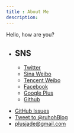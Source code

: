 ```yaml
---
title : About Me
description:
---
```


Hello, how are you?
<section>
	<ul id="linkpage">
  	<li id="linkcat-2" class="linkcat">
	  	<h2>SNS</h2>
			<ul>
				<li><a href="http://twitter.com/ecchanger">Twitter</a></li>
				<li><a href="http://weibo.com/ecchanger">Sina Weibo</a></li>
				<li><a href="http://t.qq.com/ecchanger">Tencent Weibo</a></li>
				<li><a href="http://facebook.com/ecchanger">Facebook</a></li>
				<li><a href="http://google.com/ecchanger">Google Plus</a></li>
				<li><a href="http://github.com/ecchanger">Github</a></li>
			</ul>
		</li>
	</ul>
	<ul class="contact-list">
  <li><a href="https://github.com/ruhoh/ruhoh.rb/issues">GitHub Issues</a></li>
  <li class="tweet"><a href="https://twitter.com/intent/tweet?screen_name=ruhohBlog" class="twitter-mention-button" data-lang="en">Tweet to @ruhohBlog</a></li>
  <li><a href="mailto:plusjade@gmail.com">plusjade@gmail.com</a></li>
</ul>
</section>